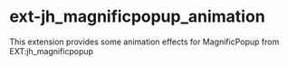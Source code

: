 # ext-jh_magnificpopup_animation
This extension provides some animation effects for MagnificPopup from EXT:jh_magnificpopup
